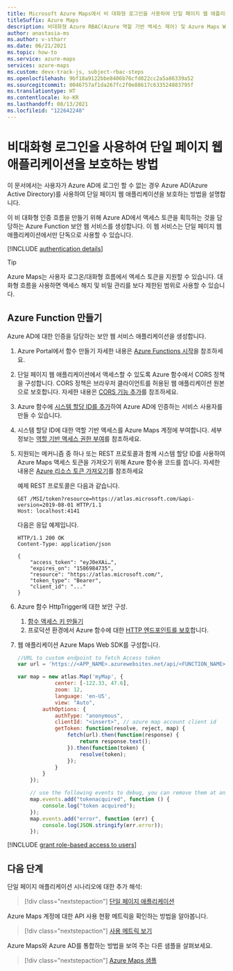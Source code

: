 ```yaml
---
title: Microsoft Azure Maps에서 비 대화형 로그인을 사용하여 단일 페이지 웹 애플리케이션을 보호하는 방법
titleSuffix: Azure Maps
description: 비대화형 Azure RBAC(Azure 역할 기반 액세스 제어) 및 Azure Maps Web SDK를 사용하여 단일 페이지 웹 애플리케이션을 구성하는 방법입니다.
author: anastasia-ms
ms.author: v-stharr
ms.date: 06/21/2021
ms.topic: how-to
ms.service: azure-maps
services: azure-maps
ms.custom: devx-track-js, subject-rbac-steps
ms.openlocfilehash: 9bf18a9122bbe8406b76cfd822cc2a5a86339a52
ms.sourcegitcommit: 0046757af1da267fc2f0e88617c633524883795f
ms.translationtype: HT
ms.contentlocale: ko-KR
ms.lasthandoff: 08/13/2021
ms.locfileid: "122642248"
---
```

# <a name="how-to-secure-a-single-page-web-application-with-non-interactive-sign-in"></a>비대화형 로그인을 사용하여 단일 페이지 웹 애플리케이션을 보호하는 방법

이 문서에서는 사용자가 Azure AD에 로그인 할 수 없는 경우 Azure AD(Azure Active Directory)를 사용하여 단일 페이지 웹 애플리케이션을 보호하는 방법을 설명합니다.

이 비 대화형 인증 흐름을 만들기 위해 Azure AD에서 액세스 토큰을 획득하는 것을 담당하는 Azure Function 보안 웹 서비스를 생성합니다. 이 웹 서비스는 단일 페이지 웹 애플리케이션에서만 단독으로 사용할 수 있습니다.

[!INCLUDE [authentication details](./includes/view-authentication-details.md)]

> [!Tip]
> Azure Maps는 사용자 로그온/대화형 흐름에서 액세스 토큰을 지원할 수 있습니다. 대화형 흐름을 사용하면 액세스 해지 및 비밀 관리를 보다 제한된 범위로 사용할 수 있습니다.

## <a name="create-an-azure-function"></a>Azure Function 만들기

Azure AD에 대한 인증을 담당하는 보안 웹 서비스 애플리케이션을 생성합니다.

1. Azure Portal에서 함수 만들기 자세한 내용은 [Azure Functions 시작](../azure-functions/functions-get-started.md)을 참조하세요.

2. 단일 페이지 웹 애플리케이션에서 액세스할 수 있도록 Azure 함수에서 CORS 정책을 구성합니다. CORS 정책은 브라우저 클라이언트를 허용된 웹 애플리케이션 원본으로 보호합니다. 자세한 내용은 [CORS 기능 추가](../app-service/app-service-web-tutorial-rest-api.md#add-cors-functionality)를 참조하세요.

3. Azure 함수에 [시스템 할당 ID를 추가](../app-service/overview-managed-identity.md?tabs=dotnet#add-a-system-assigned-identity)하여 Azure AD에 인증하는 서비스 사용자를 만들 수 있습니다.  

4. 시스템 할당 ID에 대한 역할 기반 액세스를 Azure Maps 계정에 부여합니다. 세부 정보는 [역할 기반 액세스 권한 부여](#grant-role-based-access-for-users-to-azure-maps)를 참조하세요.

5. 지원되는 메커니즘 중 하나 또는 REST 프로토콜과 함께 시스템 할당 ID를 사용하여 Azure Maps 액세스 토큰을 가져오기 위해 Azure 함수용 코드를 씁니다. 자세한 내용은 [Azure 리소스 토큰 가져오기](../app-service/overview-managed-identity.md?tabs=dotnet#add-a-system-assigned-identity)를 참조하세요

    예제 REST 프로토콜은 다음과 같습니다.

    ```http
    GET /MSI/token?resource=https://atlas.microsoft.com/&api-version=2019-08-01 HTTP/1.1
    Host: localhost:4141
    ```

    다음은 응답 예제입니다.

    ```http
    HTTP/1.1 200 OK
    Content-Type: application/json

    {
        "access_token": "eyJ0eXAi…",
        "expires_on": "1586984735",
        "resource": "https://atlas.microsoft.com/",
        "token_type": "Bearer",
        "client_id": "..."
    }
    ```

6. Azure 함수 HttpTrigger에 대한 보안 구성.

   1. [함수 액세스 키 만들기](../azure-functions/functions-bindings-http-webhook-trigger.md?tabs=csharp#authorization-keys)
   1. 프로덕션 환경에서 Azure 함수에 대한 [HTTP 엔드포인트를 보호](../azure-functions/functions-bindings-http-webhook-trigger.md?tabs=csharp#secure-an-http-endpoint-in-production)합니다.

7. 웹 애플리케이션 Azure Maps Web SDK를 구성합니다. 

    ```javascript
    //URL to custom endpoint to fetch Access token
    var url = 'https://<APP_NAME>.azurewebsites.net/api/<FUNCTION_NAME>?code=<API_KEY>';

    var map = new atlas.Map('myMap', {
                center: [-122.33, 47.6],
                zoom: 12,
                language: 'en-US',
                view: "Auto",
            authOptions: {
                authType: "anonymous",
                clientId: "<insert>", // azure map account client id
                getToken: function(resolve, reject, map) {
                    fetch(url).then(function(response) {
                        return response.text();
                    }).then(function(token) {
                        resolve(token);
                    });
                }
            }
        });

        // use the following events to debug, you can remove them at any time.
        map.events.add("tokenacquired", function () {
            console.log("token acquired");
        });
        map.events.add("error", function (err) {
            console.log(JSON.stringify(err.error));
        });
    ```

[!INCLUDE [grant role-based access to users](./includes/grant-rbac-users.md)]

## <a name="next-steps"></a>다음 단계

단일 페이지 애플리케이션 시나리오에 대한 추가 해석:
> [!div class="nextstepaction"]
> [단일 페이지 애플리케이션](../active-directory/develop/scenario-spa-overview.md)

Azure Maps 계정에 대한 API 사용 현황 메트릭을 확인하는 방법을 알아봅니다.
> [!div class="nextstepaction"]
> [사용 메트릭 보기](how-to-view-api-usage.md)

Azure Maps와 Azure AD를 통합하는 방법을 보여 주는 다른 샘플을 살펴보세요.
> [!div class="nextstepaction"]
> [Azure Maps 샘플](https://github.com/Azure-Samples/Azure-Maps-AzureAD-Samples/tree/master/src/ClientGrant)
